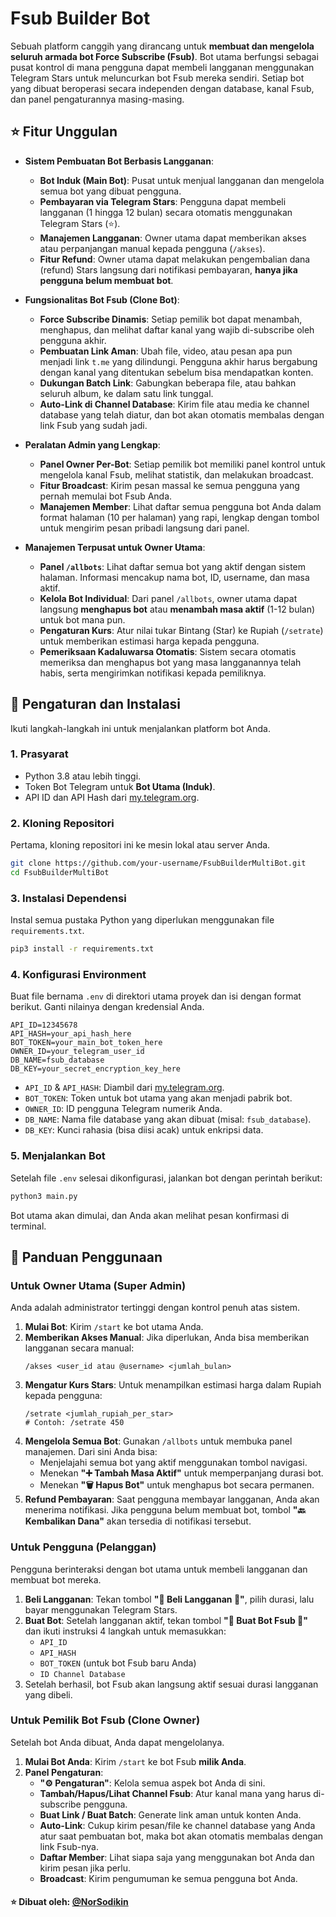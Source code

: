 # Fsub Builder Bot

Sebuah platform canggih yang dirancang untuk **membuat dan mengelola seluruh armada bot Force Subscribe (Fsub)**. Bot utama berfungsi sebagai pusat kontrol di mana pengguna dapat membeli langganan menggunakan Telegram Stars untuk meluncurkan bot Fsub mereka sendiri. Setiap bot yang dibuat beroperasi secara independen dengan database, kanal Fsub, dan panel pengaturannya masing-masing.

## ⭐ Fitur Unggulan

- **Sistem Pembuatan Bot Berbasis Langganan**:
  - **Bot Induk (Main Bot)**: Pusat untuk menjual langganan dan mengelola semua bot yang dibuat pengguna.
  - **Pembayaran via Telegram Stars**: Pengguna dapat membeli langganan (1 hingga 12 bulan) secara otomatis menggunakan Telegram Stars (⭐).
  - **Manajemen Langganan**: Owner utama dapat memberikan akses atau perpanjangan manual kepada pengguna (`/akses`).
  - **Fitur Refund**: Owner utama dapat melakukan pengembalian dana (refund) Stars langsung dari notifikasi pembayaran, **hanya jika pengguna belum membuat bot**.

- **Fungsionalitas Bot Fsub (Clone Bot)**:
  - **Force Subscribe Dinamis**: Setiap pemilik bot dapat menambah, menghapus, dan melihat daftar kanal yang wajib di-subscribe oleh pengguna akhir.
  - **Pembuatan Link Aman**: Ubah file, video, atau pesan apa pun menjadi link `t.me` yang dilindungi. Pengguna akhir harus bergabung dengan kanal yang ditentukan sebelum bisa mendapatkan konten.
  - **Dukungan Batch Link**: Gabungkan beberapa file, atau bahkan seluruh album, ke dalam satu link tunggal.
  - **Auto-Link di Channel Database**: Kirim file atau media ke channel database yang telah diatur, dan bot akan otomatis membalas dengan link Fsub yang sudah jadi.

- **Peralatan Admin yang Lengkap**:
  - **Panel Owner Per-Bot**: Setiap pemilik bot memiliki panel kontrol untuk mengelola kanal Fsub, melihat statistik, dan melakukan broadcast.
  - **Fitur Broadcast**: Kirim pesan massal ke semua pengguna yang pernah memulai bot Fsub Anda.
  - **Manajemen Member**: Lihat daftar semua pengguna bot Anda dalam format halaman (10 per halaman) yang rapi, lengkap dengan tombol untuk mengirim pesan pribadi langsung dari panel.

- **Manajemen Terpusat untuk Owner Utama**:
  - **Panel `/allbots`**: Lihat daftar semua bot yang aktif dengan sistem halaman. Informasi mencakup nama bot, ID, username, dan masa aktif.
  - **Kelola Bot Individual**: Dari panel `/allbots`, owner utama dapat langsung **menghapus bot** atau **menambah masa aktif** (1-12 bulan) untuk bot mana pun.
  - **Pengaturan Kurs**: Atur nilai tukar Bintang (Star) ke Rupiah (`/setrate`) untuk memberikan estimasi harga kepada pengguna.
  - **Pemeriksaan Kadaluwarsa Otomatis**: Sistem secara otomatis memeriksa dan menghapus bot yang masa langganannya telah habis, serta mengirimkan notifikasi kepada pemiliknya.

## 🚀 Pengaturan dan Instalasi

Ikuti langkah-langkah ini untuk menjalankan platform bot Anda.

### 1. Prasyarat

- Python 3.8 atau lebih tinggi.
- Token Bot Telegram untuk **Bot Utama (Induk)**.
- API ID dan API Hash dari [my.telegram.org](https://my.telegram.org).

### 2. Kloning Repositori

Pertama, kloning repositori ini ke mesin lokal atau server Anda.
```bash
git clone https://github.com/your-username/FsubBuilderMultiBot.git
cd FsubBuilderMultiBot
```

### 3. Instalasi Dependensi

Instal semua pustaka Python yang diperlukan menggunakan file `requirements.txt`.
```bash
pip3 install -r requirements.txt
```

### 4. Konfigurasi Environment

Buat file bernama `.env` di direktori utama proyek dan isi dengan format berikut. Ganti nilainya dengan kredensial Anda.

```env
API_ID=12345678
API_HASH=your_api_hash_here
BOT_TOKEN=your_main_bot_token_here
OWNER_ID=your_telegram_user_id
DB_NAME=fsub_database
DB_KEY=your_secret_encryption_key_here
```

- `API_ID` & `API_HASH`: Diambil dari [my.telegram.org](https://my.telegram.org).
- `BOT_TOKEN`: Token untuk bot utama yang akan menjadi pabrik bot.
- `OWNER_ID`: ID pengguna Telegram numerik Anda.
- `DB_NAME`: Nama file database yang akan dibuat (misal: `fsub_database`).
- `DB_KEY`: Kunci rahasia (bisa diisi acak) untuk enkripsi data.

### 5. Menjalankan Bot

Setelah file `.env` selesai dikonfigurasi, jalankan bot dengan perintah berikut:

```bash
python3 main.py
```

Bot utama akan dimulai, dan Anda akan melihat pesan konfirmasi di terminal.

## 📖 Panduan Penggunaan

### Untuk Owner Utama (Super Admin)

Anda adalah administrator tertinggi dengan kontrol penuh atas sistem.

1.  **Mulai Bot**: Kirim `/start` ke bot utama Anda.
2.  **Memberikan Akses Manual**: Jika diperlukan, Anda bisa memberikan langganan secara manual:
    ```
    /akses <user_id atau @username> <jumlah_bulan>
    ```
3.  **Mengatur Kurs Stars**: Untuk menampilkan estimasi harga dalam Rupiah kepada pengguna:
    ```
    /setrate <jumlah_rupiah_per_star>
    # Contoh: /setrate 450
    ```
4.  **Mengelola Semua Bot**: Gunakan `/allbots` untuk membuka panel manajemen. Dari sini Anda bisa:
    - Menjelajahi semua bot yang aktif menggunakan tombol navigasi.
    - Menekan **"➕ Tambah Masa Aktif"** untuk memperpanjang durasi bot.
    - Menekan **"🗑️ Hapus Bot"** untuk menghapus bot secara permanen.
5.  **Refund Pembayaran**: Saat pengguna membayar langganan, Anda akan menerima notifikasi. Jika pengguna belum membuat bot, tombol **"🔙 Kembalikan Dana"** akan tersedia di notifikasi tersebut.

### Untuk Pengguna (Pelanggan)

Pengguna berinteraksi dengan bot utama untuk membeli langganan dan membuat bot mereka.

1.  **Beli Langganan**: Tekan tombol **"🛒 Beli Langganan 🛒"**, pilih durasi, lalu bayar menggunakan Telegram Stars.
2.  **Buat Bot**: Setelah langganan aktif, tekan tombol **"🤖 Buat Bot Fsub 🤖"** dan ikuti instruksi 4 langkah untuk memasukkan:
    - `API_ID`
    - `API_HASH`
    - `BOT_TOKEN` (untuk bot Fsub baru Anda)
    - `ID Channel Database`
3.  Setelah berhasil, bot Fsub akan langsung aktif sesuai durasi langganan yang dibeli.

### Untuk Pemilik Bot Fsub (Clone Owner)

Setelah bot Anda dibuat, Anda dapat mengelolanya.

1.  **Mulai Bot Anda**: Kirim `/start` ke bot Fsub **milik Anda**.
2.  **Panel Pengaturan**:
    - **"⚙️ Pengaturan"**: Kelola semua aspek bot Anda di sini.
    - **Tambah/Hapus/Lihat Channel Fsub**: Atur kanal mana yang harus di-subscribe pengguna.
    - **Buat Link / Buat Batch**: Generate link aman untuk konten Anda.
    - **Auto-Link**: Cukup kirim pesan/file ke channel database yang Anda atur saat pembuatan bot, maka bot akan otomatis membalas dengan link Fsub-nya.
    - **Daftar Member**: Lihat siapa saja yang menggunakan bot Anda dan kirim pesan jika perlu.
    - **Broadcast**: Kirim pengumuman ke semua pengguna bot Anda.

#### ⭐️ Dibuat oleh: [@NorSodikin](https://t.me/NorSodikin)
